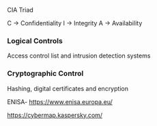 
CIA Triad

C -> Confidentiality
I -> Integrity
A -> Availability

### Logical Controls
Access control list and intrusion detection systems

### Cryptographic Control
Hashing, digital certificates and encryption


ENISA- https://www.enisa.europa.eu/

https://cybermap.kaspersky.com/